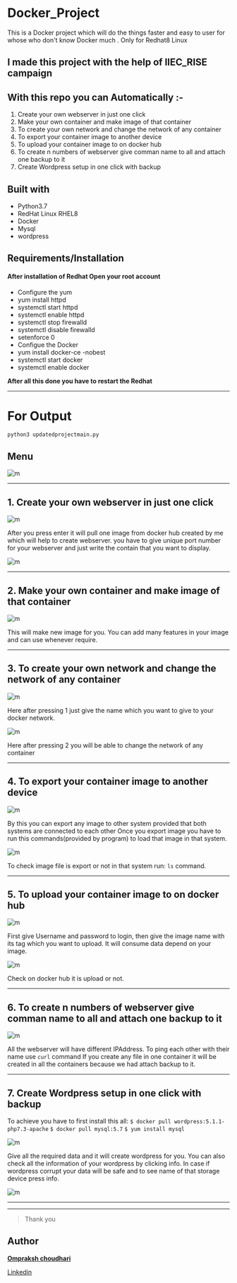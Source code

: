# Docker_Project
This is a Docker project which will do the things faster and easy to user for whose who don't know Docker much .
Only for Redhat8 Linux

## I made this project with the help of IIEC_RISE campaign 

## With this repo you can Automatically :-
   
   1. Create your own webserver in just one click 
   2. Make your own container and make image of that container
   3. To create your own network and  change the network of any container
   4. To export your container image to another device
   5. To upload  your container image to on docker hub
   6. To create n numbers of webserver give comman name to all and attach one backup to it
   7. Create Wordpress setup in one click with backup

## Built with
- Python3.7
- RedHat Linux RHEL8
- Docker
- Mysql
- wordpress

## Requirements/Installation
#### After installation of Redhat Open your root account 
   - Configure the yum 
   - yum install httpd
   - systemctl start httpd 
   - systemctl enable httpd
   - systemctl stop firewalld
   - systemctl disable firewalld
   - setenforce 0
   - Configue the Docker 
   - yum install docker-ce -nobest
   - systemctl start docker
   - systemctl enable docker

**After all this done you have to restart the Redhat**
___
# For Output
```
python3 updatedprojectmain.py
```

## Menu 
  
  ![m](Welcome.png)
___
## 1. Create your own webserver in just one click 
  
  ![m](press1.png)
  
  After you press enter it will pull one image from docker hub created by me which will help to create
  webserver. 
  you have to give unique port number for your webserver and just write the contain that you want to display.  
  
  ![m](output1.png)
___
## 2. Make your own container and make image of that container
  
  ![m](press2.png)  
  
  This will make new image for you.
  You can add many features in your image and can use whenever require. 
___
## 3. To create your own network and  change the network of any container
  
  ![m](press3a.png) 
  
  Here after pressing 1 just give the name which you want to give to your docker network.
  
  ![m](press3b.png)  
  
  Here after pressing 2 you will be able to change the network of any container
___  
## 4. To export your container image to another device  
  
  ![m](press4.png)
  
  By this you can export any image to other system provided that both systems are connected to each other 
  Once you export image you have to run this commands(provided by program) to load that image in that system.  
  
  ![m](output4.png)
  
  To check image file is export or not in that system run: `ls` command.
___  
## 5. To upload  your container image to on docker hub
  ![m](press5.png)
  
  First give Username and password to login, then give the image name with its tag which you want to upload.
  It will consume data depend on your image.
  
  ![m](output5.png)     
  
  Check on docker hub it is upload or not.
___
##  6. To create n numbers of webserver give comman name to all and attach one backup to it
  
  ![m](press6.png) 
  
  All the webserver will have different IPAddress. 
  To ping each other with their name use `curl` command 
  If you create any file in one container it will be created in all the containers because we had attach backup to it. 
___
## 7. Create Wordpress setup in one click with backup
  
  To achieve you have to first install this all: 
    `$ docker pull wordpress:5.1.1-php7.3-apache`
    `$ docker pull mysql:5.7`
    `$ yum install mysql`
                     
  ![m](press7.png)
  
  Give all the required data and it will create wordpress for you.
  You can also check all the information of your wordpress by clicking info.
  In case if wordpress corrupt your data will be safe and to see name of that storage device press info. 
  
  ![m](output7.png)
___  
___

>Thank you  
  
## Author
[**Ompraksh choudhari**](https://github.com/Omprakash50)
   
   [Linkedin](https://www.linkedin.com/in/omprakash-choudhari-252027196)
